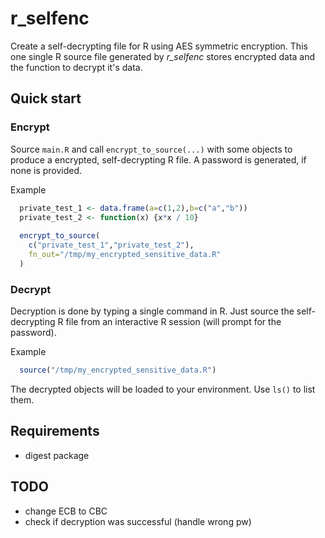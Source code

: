 # r_selfenc

Create a self-decrypting file for R using AES symmetric encryption. This one single R source file generated by _r_selfenc_ stores encrypted data and the function to decrypt it's data.  

## Quick start

### Encrypt

Source `main.R` and call `encrypt_to_source(...)` with some objects to produce a encrypted, self-decrypting R file. A password is generated, if none is provided.

Example
```R
  private_test_1 <- data.frame(a=c(1,2),b=c("a","b"))
  private_test_2 <- function(x) {x*x / 10}
  
  encrypt_to_source(
    c("private_test_1","private_test_2"),
    fn_out="/tmp/my_encrypted_sensitive_data.R"
  )
```

### Decrypt

Decryption is done by typing a single command in R. Just source the self-decrypting R file from an interactive R session (will prompt for the password).

Example
```R
  source("/tmp/my_encrypted_sensitive_data.R")
```
The decrypted objects will be loaded to your environment. Use `ls()` to list them.  

## Requirements

 * digest package

## TODO

 * change ECB to CBC
 * check if decryption was successful (handle wrong pw)
